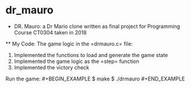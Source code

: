 # dr_mauro

* DR. Mauro:
 a Dr Mario clone written as final project for Programming Course CT0304 taken in 2018

** My Code:
The game logic in the =drmauro.c= file:
1. Implemented the functions to load and generate the game state
2. Implemented the game logic as the =step= function
3. Implemented the victory check

Run the game:
#+BEGIN_EXAMPLE
$ make
$ ./drmauro
#+END_EXAMPLE
